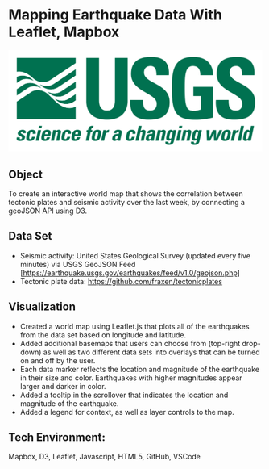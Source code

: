 # Mapping Earthquake Data With Leaflet, Mapbox

![1-Logo](Images/1-Logo.png)

## Object 
To create an interactive world map that shows the correlation between tectonic plates and seismic activity over the last week, by connecting a geoJSON API using D3.

## Data Set 
- Seismic activity: United States Geological Survey (updated every five minutes) via USGS GeoJSON Feed [https://earthquake.usgs.gov/earthquakes/feed/v1.0/geojson.php]
- Tectonic plate data: https://github.com/fraxen/tectonicplates

## Visualization
* Created a world map using Leaflet.js that plots all of the earthquakes from the data set based on longitude and latitude.
* Added additional basemaps that users can choose from (top-right drop-down) as well as two different data sets into overlays that can be turned on and off by the user. 
* Each data marker reflects the location and magnitude of the earthquake in their size and color. Earthquakes with higher magnitudes appear larger and darker in color. 
* Added a tooltip in the scrollover that indicates the location and magnitude of the earthquake. 
* Added a legend for context, as well as layer controls to the map. 

## Tech Environment: 
Mapbox, D3, Leaflet, Javascript, HTML5, GitHub, VSCode
